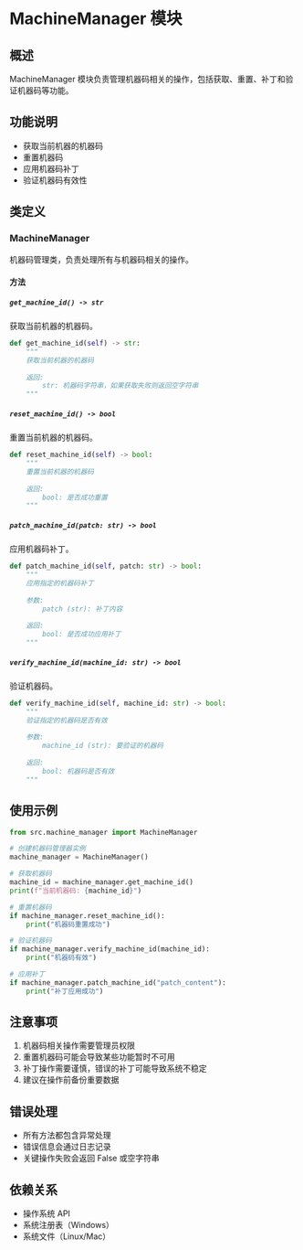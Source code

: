 # MachineManager 模块

## 概述

MachineManager 模块负责管理机器码相关的操作，包括获取、重置、补丁和验证机器码等功能。

## 功能说明

- 获取当前机器的机器码
- 重置机器码
- 应用机器码补丁
- 验证机器码有效性

## 类定义

### MachineManager

机器码管理类，负责处理所有与机器码相关的操作。

#### 方法

##### `get_machine_id() -> str`

获取当前机器的机器码。

```python
def get_machine_id(self) -> str:
    """
    获取当前机器的机器码
    
    返回:
        str: 机器码字符串，如果获取失败则返回空字符串
    """
```

##### `reset_machine_id() -> bool`

重置当前机器的机器码。

```python
def reset_machine_id(self) -> bool:
    """
    重置当前机器的机器码
    
    返回:
        bool: 是否成功重置
    """
```

##### `patch_machine_id(patch: str) -> bool`

应用机器码补丁。

```python
def patch_machine_id(self, patch: str) -> bool:
    """
    应用指定的机器码补丁
    
    参数:
        patch (str): 补丁内容
        
    返回:
        bool: 是否成功应用补丁
    """
```

##### `verify_machine_id(machine_id: str) -> bool`

验证机器码。

```python
def verify_machine_id(self, machine_id: str) -> bool:
    """
    验证指定的机器码是否有效
    
    参数:
        machine_id (str): 要验证的机器码
        
    返回:
        bool: 机器码是否有效
    """
```

## 使用示例

```python
from src.machine_manager import MachineManager

# 创建机器码管理器实例
machine_manager = MachineManager()

# 获取机器码
machine_id = machine_manager.get_machine_id()
print(f"当前机器码: {machine_id}")

# 重置机器码
if machine_manager.reset_machine_id():
    print("机器码重置成功")

# 验证机器码
if machine_manager.verify_machine_id(machine_id):
    print("机器码有效")

# 应用补丁
if machine_manager.patch_machine_id("patch_content"):
    print("补丁应用成功")
```

## 注意事项

1. 机器码相关操作需要管理员权限
2. 重置机器码可能会导致某些功能暂时不可用
3. 补丁操作需要谨慎，错误的补丁可能导致系统不稳定
4. 建议在操作前备份重要数据

## 错误处理

- 所有方法都包含异常处理
- 错误信息会通过日志记录
- 关键操作失败会返回 False 或空字符串

## 依赖关系

- 操作系统 API
- 系统注册表（Windows）
- 系统文件（Linux/Mac） 